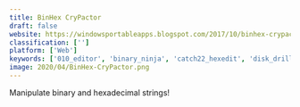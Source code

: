 ```yaml
---
title: BinHex CryPactor
draft: false 
website: https://windowsportableapps.blogspot.com/2017/10/binhex-crypactor.html
classification: ['']
platform: ['Web']
keywords: ['010_editor', 'binary_ninja', 'catch22_hexedit', 'disk_drill', 'filealyzer', 'ghex', 'heraia', 'hex_fiend', 'hexinator', 'hxd', 'madedit', 'mitec_hexedit', 'okteta', 'pe_explorer', 'ultracompare', 'visual_studio_code', 'wxhexeditor']
image: 2020/04/BinHex-CryPactor.png
---
```

Manipulate binary and hexadecimal strings!